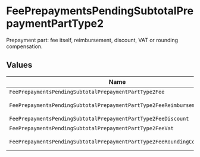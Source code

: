 # FeePrepaymentsPendingSubtotalPrepaymentPartType2

Prepayment part: fee itself, reimbursement, discount, VAT or rounding compensation.


## Values

| Name                                                                      | Value                                                                     |
| ------------------------------------------------------------------------- | ------------------------------------------------------------------------- |
| `FeePrepaymentsPendingSubtotalPrepaymentPartType2Fee`                     | fee                                                                       |
| `FeePrepaymentsPendingSubtotalPrepaymentPartType2FeeReimbursement`        | fee-reimbursement                                                         |
| `FeePrepaymentsPendingSubtotalPrepaymentPartType2FeeDiscount`             | fee-discount                                                              |
| `FeePrepaymentsPendingSubtotalPrepaymentPartType2FeeVat`                  | fee-vat                                                                   |
| `FeePrepaymentsPendingSubtotalPrepaymentPartType2FeeRoundingCompensation` | fee-rounding-compensation                                                 |